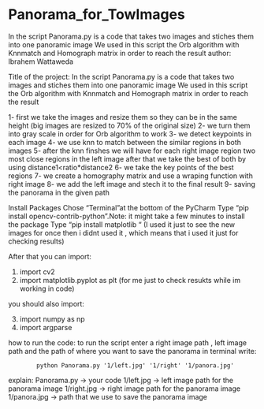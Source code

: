 # Panorama_for_TowImages
In the script Panorama.py is a code that takes two images and stiches them into one panoramic image We used in this script the Orb algorithm with Knnmatch and Homograph matrix in order to reach the result
author: Ibrahem Wattaweda




Title of the project:
In the script Panorama.py is a code that takes two images and stiches them into one panoramic image
We used in this script the Orb algorithm with Knnmatch and Homograph matrix in order to reach the result

1- first we take the images and resize them so they can be in the same height (big images are resized to 70% of the original size)
2- we turn them into gray scale in order for Orb algorithm to work
3- we detect keypoints in each image 
4- we use knn to match between the similar regions in both images
5- after the knn finshes we will have for each right image region two most close regions in the left image
after that we take the best of both by using  distance1<ratio*distance2
6- we take the key points of the best regions
7- we create a homography matrix and use a wraping function with right image
8- we add the left image and stech it to the final result
9- saving the panorama in the given path

Install Packages
  Chose “Terminal”at the bottom of the PyCharm
  Type “pip install opencv-contrib-python”.Note: it might take a few minutes to install the package
  Type “pip install matplotlib “ (I used it just to see the new images for once then i didnt used it , which means that i used it just for checking results)

After that you can import:

1) import cv2
2) import matplotlib.pyplot as plt (for me just to check resukts while im working in code)

you should also import:

3) import numpy as np
4) import argparse


how to run the code: to run the script enter a right image path , left image path and the path of where you want to save the panorama
  in terminal write:
                
            python Panorama.py '1/left.jpg' '1/right' '1/panora.jpg' 


  explain:
     Panorama.py       -> your code
     1/left.jpg    -> left image path for the panorama image
     1/right.jpg   -> right image path for the panorama image  
     1/panora.jpg  -> path that we use to save the panorama image 
